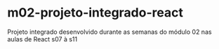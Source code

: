 # m02-projeto-integrado-react
Projeto integrado desenvolvido durante as semanas do módulo 02 nas aulas de React s07 à s11
